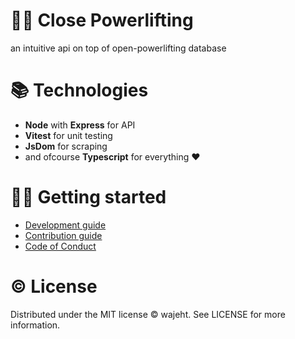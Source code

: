 # 🏋️‍♂️ Close Powerlifting

an intuitive api on top of open-powerlifting database


# 📚 Technologies

- **Node** with **Express** for API
- **Vitest** for unit testing
- **JsDom** for scraping
- and ofcourse **Typescript** for everything ❤️


# 👨‍💻 Getting started

- [Development guide](https://github.com/wajeht/close-powerlifting/blob/main/docs/getting-started.md)
- [Contribution guide](https://github.com/wajeht/close-powerlifting/blob/main/docs/contribution.md)
- [Code of Conduct](https://github.com/wajeht/close-powerlifting/blob/main/docs/code-of-conduct.md)


# © License

Distributed under the MIT license © wajeht. See LICENSE for more information.
